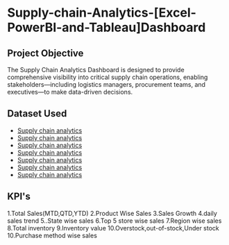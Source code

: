 # Supply-chain-Analytics-[Excel-PowerBI-and-Tableau]Dashboard
## Project Objective
The Supply Chain Analytics Dashboard is designed to provide comprehensive visibility into critical supply chain operations, enabling stakeholders—including logistics managers, procurement teams, and executives—to make data-driven decisions.
## Dataset Used
- <a href="https://github.com/Mona-gracy7/Data-Analysis-Dashboard/blob/main/4_5_4_CALENDAR.xlsx">Supply chain analytics</a>
- <a href="https://github.com/Mona-gracy7/Data-Analysis-Dashboard/blob/main/D_CUSTOMER.xlsx">Supply chain analytics</a>
- <a href="https://github.com/Mona-gracy7/Data-Analysis-Dashboard/blob/main/D_GEOJSON_US_COUNTIES.xlsx"> Supply chain analytics</a>
- <a href="https://github.com/Mona-gracy7/Data-Analysis-Dashboard/blob/main/D_PRODUCT.xlsx">Supply chain analytics</a>
- <a href="https://github.com/Mona-gracy7/Data-Analysis-Dashboard/blob/main/D_STORE.xlsx">Supply chain analytics</a>
- <a href="https://github.com/Mona-gracy7/Data-Analysis-Dashboard/blob/main/F_INVENTORY_ADJUSTED.xlsx">Supply chain analytics</a>
- <a href="https://github.com/Mona-gracy7/Data-Analysis-Dashboard/blob/main/F_POINT_OF_SALE.xlsx">Supply chain analytics</a>
## KPI's
1.Total Sales(MTD,QTD,YTD)
2.Product Wise Sales
3.Sales Growth
4.daily sales trend
5..State wise sales
6.Top 5 store wise sales
7.Region wise sales
8.Total inventory
9.Inventory value
10.Overstock,out-of-stock,Under stock
10.Purchase method wise sales
